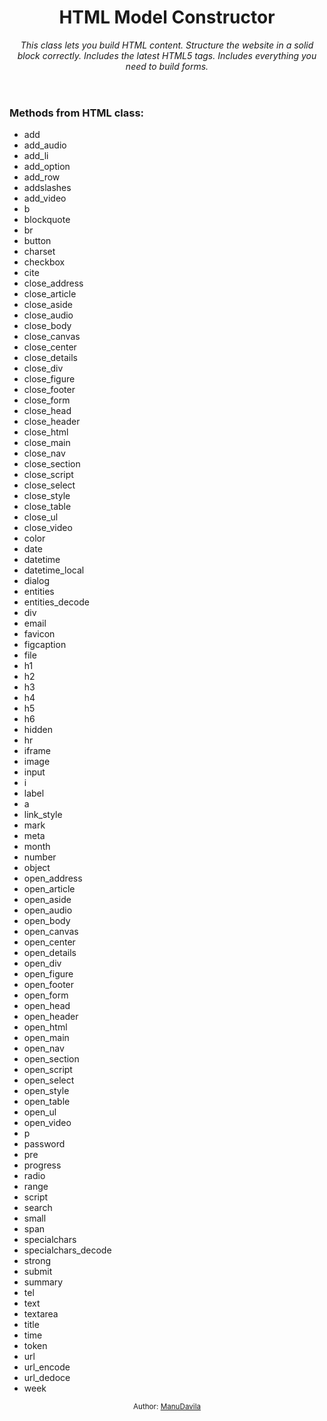 <header>
<div class='container'>
<h1 class='title'>HTML Model Constructor</h1>
<i>This class lets you build HTML content.
Structure the website in a solid block correctly.
Includes the latest HTML5 tags.
Includes everything you need to build forms.</i>
</div>
</header>
<main>
<div class='container'>
<h3>Methods from HTML class:</h3>
<ul id='list'>
<li>add</li>
<li>add_audio</li>
<li>add_li</li>
<li>add_option</li>
<li>add_row</li>
<li>addslashes</li>
<li>add_video</li>
<li>b</li>
<li>blockquote</li>
<li>br</li>
<li>button</li>
<li>charset</li>
<li>checkbox</li>
<li>cite</li>
<li>close_address</li>
<li>close_article</li>
<li>close_aside</li>
<li>close_audio</li>
<li>close_body</li>
<li>close_canvas</li>
<li>close_center</li>
<li>close_details</li>
<li>close_div</li>
<li>close_figure</li>
<li>close_footer</li>
<li>close_form</li>
<li>close_head</li>
<li>close_header</li>
<li>close_html</li>
<li>close_main</li>
<li>close_nav</li>
<li>close_section</li>
<li>close_script</li>
<li>close_select</li>
<li>close_style</li>
<li>close_table</li>
<li>close_ul</li>
<li>close_video</li>
<li>color</li>
<li>date</li>
<li>datetime</li>
<li>datetime_local</li>
<li>dialog</li>
<li>entities</li>
<li>entities_decode</li>
<li>div</li>
<li>email</li>
<li>favicon</li>
<li>figcaption</li>
<li>file</li>
<li>h1</li>
<li>h2</li>
<li>h3</li>
<li>h4</li>
<li>h5</li>
<li>h6</li>
<li>hidden</li>
<li>hr</li>
<li>iframe</li>
<li>image</li>
<li>input</li>
<li>i</li>
<li>label</li>
<li>a</li>
<li>link_style</li>
<li>mark</li>
<li>meta</li>
<li>month</li>
<li>number</li>
<li>object</li>
<li>open_address</li>
<li>open_article</li>
<li>open_aside</li>
<li>open_audio</li>
<li>open_body</li>
<li>open_canvas</li>
<li>open_center</li>
<li>open_details</li>
<li>open_div</li>
<li>open_figure</li>
<li>open_footer</li>
<li>open_form</li>
<li>open_head</li>
<li>open_header</li>
<li>open_html</li>
<li>open_main</li>
<li>open_nav</li>
<li>open_section</li>
<li>open_script</li>
<li>open_select</li>
<li>open_style</li>
<li>open_table</li>
<li>open_ul</li>
<li>open_video</li>
<li>p</li>
<li>password</li>
<li>pre</li>
<li>progress</li>
<li>radio</li>
<li>range</li>
<li>script</li>
<li>search</li>
<li>small</li>
<li>span</li>
<li>specialchars</li>
<li>specialchars_decode</li>
<li>strong</li>
<li>submit</li>
<li>summary</li>
<li>tel</li>
<li>text</li>
<li>textarea</li>
<li>title</li>
<li>time</li>
<li>token</li>
<li>url</li>
<li>url_encode</li>
<li>url_dedoce</li>
<li>week</li>
</ul>
</div>
</main>
<footer>
<div class='container'>
<center>
<small>Author: <a href='https://github.com/ManuDavila' target='_blank'>ManuDavila</a>
</small>
</center>
</div>
</footer>